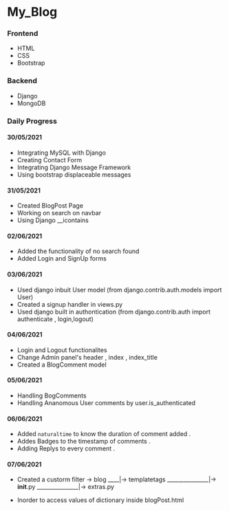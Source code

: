 # My_Blog

### Frontend
* HTML
* CSS
* Bootstrap

### Backend
* Django
* MongoDB

### Daily Progress

#### 30/05/2021
* Integrating MySQL with Django
* Creating Contact Form 
* Integrating Django Message Framework
* Using bootstrap displaceable messages

#### 31/05/2021
* Created BlogPost Page
* Working on search on navbar
* Using Django __icontains

#### 02/06/2021
* Added the functionality of no search found
* Added Login and SignUp forms

#### 03/06/2021
* Used django inbuit User model (from django.contrib.auth.models import User)
* Created a signup handler in views.py
* Used django built in authontication (from django.contrib.auth import authenticate , login,logout)

#### 04/06/2021
* Login and Logout functionalites
* Change Admin panel's header , index , index_title
* Created a BlogComment model

#### 05/06/2021
* Handling BogComments 
* Handling Ananomous User comments by user.is_authenticated

#### 06/06/2021
* Added `naturaltime` to know the duration of comment added .
* Addes Badges to the timestamp of comments .
* Adding Replys to every comment .

#### 07/06/2021
* Created a custorm filter
   -> blog
    ____|-> templatetags
    _______________|-> __init__.py
    _______________|-> extras.py

* Inorder to access values of dictionary inside blogPost.html

